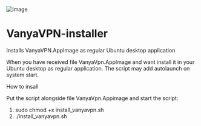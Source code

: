 ![image](https://github.com/user-attachments/assets/dac42d06-e79a-442e-9b9c-0e7436b03812)


# VanyaVPN-installer
Installs VanyaVPN.AppImage as regular Ubuntu desktop application

When you have received file VanyaVpn.AppImage and want install it in your Ubuntu desktop as regular application. The script may add autolaunch on system start.

How to insall

Put the script alongside file VanyaVpn.Appimage and start the script:
1) sudo chmod +x install_vanyavpn.sh
2) ./install_vanyavpn.sh
